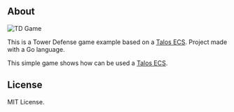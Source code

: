 ## About
![TD Game](https://media.giphy.com/media/3T418nRvjGL4VdskD2/giphy.gif)

This is a Tower Defense game example based on a [Talos ECS](https://github.com/OlegDzhuraev/talosecs). Project made with a Go language.

This simple game shows how can be used a [Talos ECS](https://github.com/OlegDzhuraev/talosecs).

## License
MIT License.
